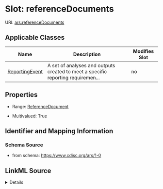 # Slot: referenceDocuments

URI: [ars:referenceDocuments](https://www.cdisc.org/ars/1-0referenceDocuments)



<!-- no inheritance hierarchy -->




## Applicable Classes

| Name | Description | Modifies Slot |
| --- | --- | --- |
[ReportingEvent](ReportingEvent.md) | A set of analyses and outputs created to meet a specific reporting requiremen... |  no  |







## Properties

* Range: [ReferenceDocument](ReferenceDocument.md)

* Multivalued: True





## Identifier and Mapping Information







### Schema Source


* from schema: https://www.cdisc.org/ars/1-0




## LinkML Source

<details>
```yaml
name: referenceDocuments
from_schema: https://www.cdisc.org/ars/1-0
rank: 1000
multivalued: true
alias: referenceDocuments
domain_of:
- ReportingEvent
range: ReferenceDocument
inlined: true

```
</details>